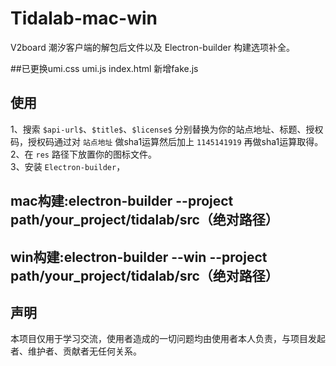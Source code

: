 # Tidalab-mac-win
V2board 潮汐客户端的解包后文件以及 Electron-builder 构建选项补全。

##已更换umi.css umi.js  index.html  新增fake.js

## 使用
1、搜索 `$api-url$`、`$title$`、`$license$` 分别替换为你的站点地址、标题、授权码，授权码通过对 `站点地址` 做sha1运算然后加上 `1145141919` 再做sha1运算取得。  
2、在 `res` 路径下放置你的图标文件。  
3、安装 `Electron-builder`，



##  mac构建:electron-builder --project path/your_project/tidalab/src（绝对路径）
##  win构建:electron-builder --win --project path/your_project/tidalab/src（绝对路径）


## 声明
本项目仅用于学习交流，使用者造成的一切问题均由使用者本人负责，与项目发起者、维护者、贡献者无任何关系。
